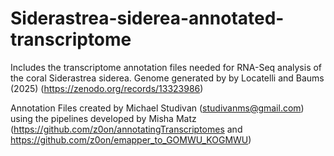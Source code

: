 # Siderastrea-siderea-annotated-transcriptome
Includes the transcriptome annotation files needed for RNA-Seq analysis of the coral Siderastrea siderea. Genome generated by by Locatelli and Baums (2025) (https://zenodo.org/records/13323986)

Annotation Files created by Michael Studivan (studivanms@gmail.com) using the pipelines developed by Misha Matz (https://github.com/z0on/annotatingTranscriptomes and https://github.com/z0on/emapper_to_GOMWU_KOGMWU)
